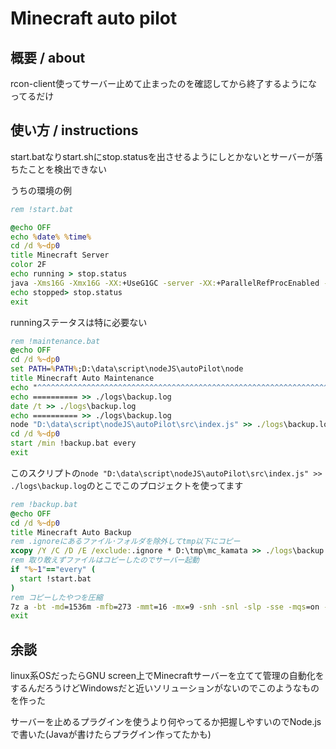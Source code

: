 # Minecraft auto pilot

## 概要 / about
rcon-client使ってサーバー止めて止まったのを確認してから終了するようになってるだけ

## 使い方 / instructions
start.batなりstart.shにstop.statusを出させるようにしとかないとサーバーが落ちたことを検出できない

うちの環境の例
```bat
rem !start.bat

@echo OFF
echo %date% %time%
cd /d %~dp0
title Minecraft Server
color 2F
echo running > stop.status
java -Xms16G -Xmx16G -XX:+UseG1GC -server -XX:+ParallelRefProcEnabled -XX:MaxGCPauseMillis=200 -XX:+UnlockExperimentalVMOptions -XX:+DisableExplicitGC -XX:+AlwaysPreTouch -XX:G1NewSizePercent=40 -XX:G1MaxNewSizePercent=50 -XX:G1HeapRegionSize=16M -XX:G1ReservePercent=15 -XX:G1HeapWastePercent=5 -XX:G1MixedGCCountTarget=4 -XX:InitiatingHeapOccupancyPercent=20 -XX:G1MixedGCLiveThresholdPercent=90 -XX:G1RSetUpdatingPauseTimePercent=5 -XX:SurvivorRatio=32 -XX:+PerfDisableSharedMem -XX:MaxTenuringThreshold=1 -Dusing.aikars.flags=https://mcflags.emc.gs -Daikars.new.flags=true -jar paper-1.17.1-166.jar -nogui
echo stopped> stop.status
exit
```
runningステータスは特に必要ない
```bat
rem !maintenance.bat
@echo OFF
cd /d %~dp0
set PATH=%PATH%;D:\data\script\nodeJS\autoPilot\node
title Minecraft Auto Maintenance
echo "^^^^^^^^^^^^^^^^^^^^^^^^^^^^^^^^^^^^^^^^^^^^^^^^^^^^^^^^^^^^^^^^^^^^^^^^^^^^^^" >> ./logs\backup.log
echo ========== >> ./logs\backup.log
date /t >> ./logs\backup.log
echo ========== >> ./logs\backup.log
node "D:\data\script\nodeJS\autoPilot\src\index.js" >> ./logs\backup.log
cd /d %~dp0
start /min !backup.bat every
exit
```
このスクリプトの`node "D:\data\script\nodeJS\autoPilot\src\index.js" >> ./logs\backup.log`のとこでこのプロジェクトを使ってます
```bat
rem !backup.bat
@echo OFF
cd /d %~dp0
title Minecraft Auto Backup
rem .ignoreにあるファイル･フォルダを除外してtmp以下にコピー
xcopy /Y /C /D /E /exclude:.ignore * D:\tmp\mc_kamata >> ./logs\backup.log
rem 取り敢えずファイルはコピーしたのでサーバー起動
if "%~1"=="every" (
  start !start.bat
)
rem コピーしたやつを圧縮
7z a -bt -md=1536m -mfb=273 -mmt=16 -mx=9 -snh -snl -slp -sse -mqs=on -sdel ".\back\%date:~0,4%%date:~5,2%%date:~8,2%%time:~0,2%%time:~3,2%%time:~6,2%_autosave.7z" "D:\tmp\mc_kamata\*" >> ./logs\backup.log
exit
```

## 余談
linux系OSだったらGNU screen上でMinecraftサーバーを立てて管理の自動化をするんだろうけどWindowsだと近いソリューションがないのでこのようなものを作った

サーバーを止めるプラグインを使うより何やってるか把握しやすいのでNode.jsで書いた(Javaが書けたらプラグイン作ってたかも)
